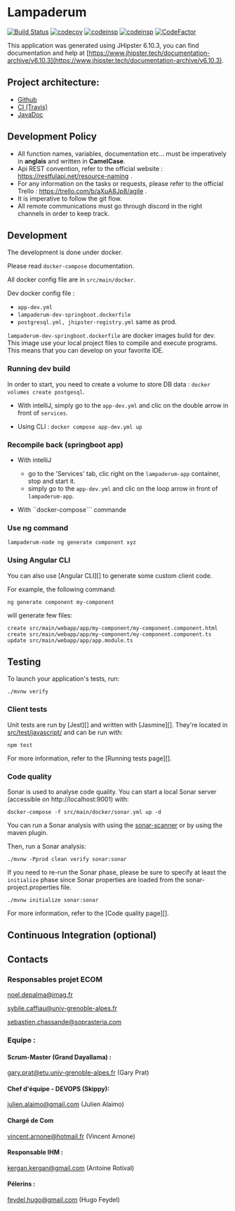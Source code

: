 # Lampaderum

[![Build Status](https://travis-ci.com/A-Julien/lampadaire-project.svg?branch=master)](https://travis-ci.com/A-Julien/lampadaire-project)
[![codecov](https://codecov.io/gh/A-Julien/lampadaire-project/branch/master/graph/badge.svg?token=XBa0XJZpdA)](https://codecov.io/gh/A-Julien/lampadaire-project)
[![codeinsp](https://www.code-inspector.com/project/13966/score/svg)](https://frontend.code-inspector.com/public/project/13966/lampadaire-project/dashboard)
[![codeinsp](https://www.code-inspector.com/project/13966/status/svg)](https://frontend.code-inspector.com/public/project/13966/lampadaire-project/dashboard)
[![CodeFactor](https://www.codefactor.io/repository/github/a-julien/lampadaire-project/badge)](https://www.codefactor.io/repository/github/a-julien/lampadaire-project)

This application was generated using JHipster 6.10.3, you can find documentation and help at [https://www.jhipster.tech/documentation-archive/v6.10.3](https://www.jhipster.tech/documentation-archive/v6.10.3).

## Project architecture:

- [Github](https://github.com/A-Julien/lampadaire-project)
- [CI (Travis)](https://travis-ci.com/A-Julien/lampadaire-project)
- [JavaDoc](https://a-julien.github.io/lampadaire-project/apidocs/index.html)

## Development Policy

- All function names, variables, documentation etc... must be imperatively in **anglais** and written in **CamelCase**.
- Api REST convention, refer to the official website : https://restfulapi.net/resource-naming .
- For any information on the tasks or requests, please refer to the official Trello : https://trello.com/b/aXuA8Jp8/agile .
- It is imperative to follow the git flow.
- All remote communications must go through discord in the right channels in order to keep track.

## Development

The development is done under docker.

Please read `docker-compose` documentation.

All docker config file are in `src/main/docker`.

Dev docker config file :

- `app-dev.yml`
- `lampaderum-dev-springboot.dockerfile`
- `postgresql.yml, jhipster-registry.yml` same as prod.

`lampaderum-dev-springboot.dockerfile` are docker images build
for dev. This image use your local project files to compile and execute programs. This means that you can develop
on your favorite IDE.

### Running dev build

In order to start, you need to create a volume to store DB data : `docker volumes create postgesql`.

- With intelliJ, simply go to the `app-dev.yml` and clic on the double arrow in front of `services`.

- Using CLI : `docker compose app-dev.yml up`

### Recompile back (springboot app)

- With intelliJ

  - go to the 'Services' tab, clic right on the `lampaderum-app` container, stop and start it.
  - simply go to the `app-dev.yml` and clic on the loop arrow in front of `lampaderum-app`.

- With ``docker-compose``` commande

### Use ng command

`lampaderum-node ng generate component xyz`

### Using Angular CLI

You can also use [Angular CLI][] to generate some custom client code.

For example, the following command:

```
ng generate component my-component
```

will generate few files:

```
create src/main/webapp/app/my-component/my-component.component.html
create src/main/webapp/app/my-component/my-component.component.ts
update src/main/webapp/app/app.module.ts
```

## Testing

To launch your application's tests, run:

```
./mvnw verify
```

### Client tests

Unit tests are run by [Jest][] and written with [Jasmine][]. They're located in [src/test/javascript/](src/test/javascript/) and can be run with:

```
npm test
```

For more information, refer to the [Running tests page][].

### Code quality

Sonar is used to analyse code quality. You can start a local Sonar server (accessible on http://localhost:9001) with:

```
docker-compose -f src/main/docker/sonar.yml up -d
```

You can run a Sonar analysis with using the [sonar-scanner](https://docs.sonarqube.org/display/SCAN/Analyzing+with+SonarQube+Scanner) or by using the maven plugin.

Then, run a Sonar analysis:

```
./mvnw -Pprod clean verify sonar:sonar
```

If you need to re-run the Sonar phase, please be sure to specify at least the `initialize` phase since Sonar properties are loaded from the sonar-project.properties file.

```
./mvnw initialize sonar:sonar
```

For more information, refer to the [Code quality page][].

## Continuous Integration (optional)

## Contacts

### Responsables projet ECOM

noel.depalma@imag.fr

sybile.caffiau@univ-grenoble-alpes.fr

sebastien.chassande@soprasteria.com

### Equipe :

#### Scrum-Master (Grand Dayallama) :

gary.prat@etu.univ-grenoble-alpes.fr (Gary Prat)

#### Chef d'équipe - DEVOPS (Skippy):

julien.alaimo@gmail.com (Julien Alaimo)

#### Chargé de Com

vincent.arnone@hotmail.fr (Vincent Arnone)

#### Responsable IHM :

kergan.kergan@gmail.com (Antoine Rotival)

#### Pélerins :

feydel.hugo@gmail.com (Hugo Feydel)
